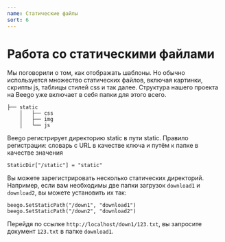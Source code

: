 ```yaml
---
name: Статические файлы
sort: 6
---
```


# Работа со статическими файлами

Мы поговорили о том, как отображать шаблоны. Но обычно используется множество статических файлов, включая картинки, скрипты js, таблицы стилей css и так далее. Структура нашего проекта на Beego уже включает в себя папки для этого всего.

```
├── static
	│   ├── css
	│   ├── img
	│   └── js
```

Beego регистрирует директорию static в пути static. Правило регистрации: словарь с URL в качестве ключа и путём к папке в качестве значения 

	StaticDir["/static"] = "static"
	
Вы можете зарегистрировать несколько статических директорий. Например, если вам необходимы две папки загрузок `download1` и `download2`, вы можете установить их так:

	beego.SetStaticPath("/down1", "download1")	
	beego.SetStaticPath("/down2", "download2")	
	
Перейдя по ссылке `http://localhost/down1/123.txt`, вы запросите документ `123.txt` в папке `download1`.
